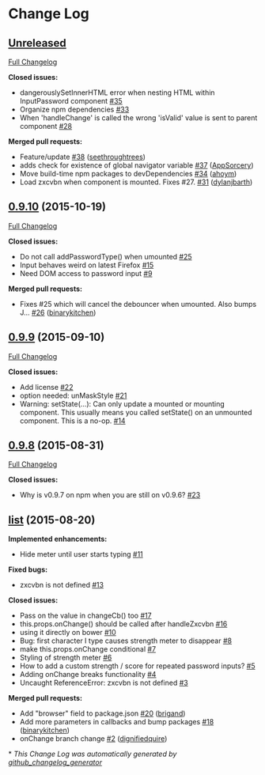 # Change Log

## [Unreleased](https://github.com/seethroughtrees/react-ux-password-field/tree/HEAD)

[Full Changelog](https://github.com/seethroughtrees/react-ux-password-field/compare/0.9.10...HEAD)

**Closed issues:**

- dangerouslySetInnerHTML error when nesting HTML within InputPassword component [\#35](https://github.com/seethroughtrees/react-ux-password-field/issues/35)
- Organize npm dependencies [\#33](https://github.com/seethroughtrees/react-ux-password-field/issues/33)
- When 'handleChange' is called the wrong 'isValid' value is sent to parent component [\#28](https://github.com/seethroughtrees/react-ux-password-field/issues/28)

**Merged pull requests:**

- Feature/update [\#38](https://github.com/seethroughtrees/react-ux-password-field/pull/38) ([seethroughtrees](https://github.com/seethroughtrees))
- adds check for existence of global navigator variable [\#37](https://github.com/seethroughtrees/react-ux-password-field/pull/37) ([AppSorcery](https://github.com/AppSorcery))
- Move build-time npm packages to devDependencies [\#34](https://github.com/seethroughtrees/react-ux-password-field/pull/34) ([ahoym](https://github.com/ahoym))
- Load zxcvbn when component is mounted. Fixes \#27. [\#31](https://github.com/seethroughtrees/react-ux-password-field/pull/31) ([dylanjbarth](https://github.com/dylanjbarth))

## [0.9.10](https://github.com/seethroughtrees/react-ux-password-field/tree/0.9.10) (2015-10-19)
[Full Changelog](https://github.com/seethroughtrees/react-ux-password-field/compare/0.9.9...0.9.10)

**Closed issues:**

- Do not call addPasswordType\(\) when umounted [\#25](https://github.com/seethroughtrees/react-ux-password-field/issues/25)
- Input behaves weird on latest Firefox [\#15](https://github.com/seethroughtrees/react-ux-password-field/issues/15)
- Need DOM access to password input [\#9](https://github.com/seethroughtrees/react-ux-password-field/issues/9)

**Merged pull requests:**

- Fixes \#25 which will cancel the debouncer when umounted. Also bumps J… [\#26](https://github.com/seethroughtrees/react-ux-password-field/pull/26) ([binarykitchen](https://github.com/binarykitchen))

## [0.9.9](https://github.com/seethroughtrees/react-ux-password-field/tree/0.9.9) (2015-09-10)
[Full Changelog](https://github.com/seethroughtrees/react-ux-password-field/compare/0.9.8...0.9.9)

**Closed issues:**

- Add license [\#22](https://github.com/seethroughtrees/react-ux-password-field/issues/22)
- option needed: unMaskStyle [\#21](https://github.com/seethroughtrees/react-ux-password-field/issues/21)
- Warning: setState\(...\): Can only update a mounted or mounting component. This usually means you called setState\(\) on an unmounted component. This is a no-op. [\#14](https://github.com/seethroughtrees/react-ux-password-field/issues/14)

## [0.9.8](https://github.com/seethroughtrees/react-ux-password-field/tree/0.9.8) (2015-08-31)
[Full Changelog](https://github.com/seethroughtrees/react-ux-password-field/compare/list...0.9.8)

**Closed issues:**

- Why is v0.9.7 on npm when you are still on v0.9.6? [\#23](https://github.com/seethroughtrees/react-ux-password-field/issues/23)

## [list](https://github.com/seethroughtrees/react-ux-password-field/tree/list) (2015-08-20)
**Implemented enhancements:**

- Hide meter until user starts typing [\#11](https://github.com/seethroughtrees/react-ux-password-field/issues/11)

**Fixed bugs:**

- zxcvbn is not defined [\#13](https://github.com/seethroughtrees/react-ux-password-field/issues/13)

**Closed issues:**

- Pass on the value in changeCb\(\) too [\#17](https://github.com/seethroughtrees/react-ux-password-field/issues/17)
- this.props.onChange\(\) should be called after handleZxcvbn [\#16](https://github.com/seethroughtrees/react-ux-password-field/issues/16)
- using it directly on bower [\#10](https://github.com/seethroughtrees/react-ux-password-field/issues/10)
- Bug: first character I type causes strength meter to disappear [\#8](https://github.com/seethroughtrees/react-ux-password-field/issues/8)
- make this.props.onChange conditional [\#7](https://github.com/seethroughtrees/react-ux-password-field/issues/7)
- Styling of strength meter [\#6](https://github.com/seethroughtrees/react-ux-password-field/issues/6)
- How to add a custom strength / score for repeated password inputs? [\#5](https://github.com/seethroughtrees/react-ux-password-field/issues/5)
- Adding onChange breaks functionality [\#4](https://github.com/seethroughtrees/react-ux-password-field/issues/4)
- Uncaught ReferenceError: zxcvbn is not defined [\#3](https://github.com/seethroughtrees/react-ux-password-field/issues/3)

**Merged pull requests:**

- Add "browser" field to package.json [\#20](https://github.com/seethroughtrees/react-ux-password-field/pull/20) ([brigand](https://github.com/brigand))
- Add more parameters in callbacks and bump packages [\#18](https://github.com/seethroughtrees/react-ux-password-field/pull/18) ([binarykitchen](https://github.com/binarykitchen))
- onChange branch change [\#2](https://github.com/seethroughtrees/react-ux-password-field/pull/2) ([dignifiedquire](https://github.com/dignifiedquire))



\* *This Change Log was automatically generated by [github_changelog_generator](https://github.com/skywinder/Github-Changelog-Generator)*